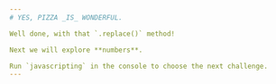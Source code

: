 ```yaml
---
# YES, PIZZA _IS_ WONDERFUL.

Well done, with that `.replace()` method!

Next we will explore **numbers**.

Run `javascripting` in the console to choose the next challenge.
---
```

